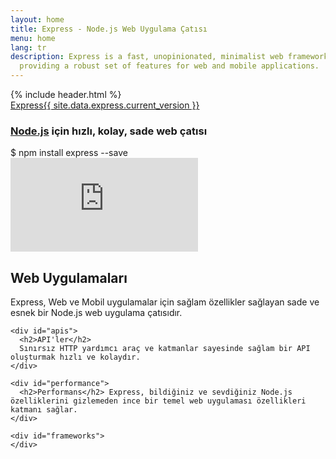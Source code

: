 ```yaml
---
layout: home
title: Express - Node.js Web Uygulama Çatısı
menu: home
lang: tr
description: Express is a fast, unopinionated, minimalist web framework for Node.js,
  providing a robust set of features for web and mobile applications.
---
```

<section id="home-content">
  {% include header.html %}
  <div id="overlay"></div>
  <div id="homepage-leftpane" class="pane">
    <section id="description">
        <div class="express"><a href="/">Express</a><a href="{{ page.lang }}/changelog/4x.html#{{ site.data.express.current_version }}" id="express-version">{{ site.data.express.current_version }}</a></div>
        <h1 class="description"><a href='https://nodejs.org/en/'>Node.js</a> için hızlı, kolay, sade web çatısı</h1>
    </section>
    <div id="install-command">$ npm install express --save</div>
  </div>
  <div id="homepage-rightpane" class="pane">
    <iframe title="KEYNOTE: Express, State of the Union by Doug Wilson, Express - YouTube" src="https://www.youtube.com/embed/HxGt_3F0ULg" frameborder="0" allowfullscreen></iframe>
  </div>
</section>

<section id="intro">

  <div id="boxes" class="clearfix">
    <div id="web-applications">
      <h2>Web Uygulamaları</h2>
	  Express, Web ve Mobil uygulamalar için sağlam özellikler sağlayan sade ve esnek bir Node.js web uygulama çatısıdır.
    </div>

    <div id="apis">
      <h2>API'ler</h2> 
	  Sınırsız HTTP yardımcı araç ve katmanlar sayesinde sağlam bir API oluşturmak hızlı ve kolaydır.
    </div>

    <div id="performance">
      <h2>Performans</h2> Express, bildiğiniz ve sevdiğiniz Node.js özelliklerini gizlemeden ince bir temel web uygulaması özellikleri katmanı sağlar.	  
    </div>

    <div id="frameworks">
    </div>
  </div>

</section>


